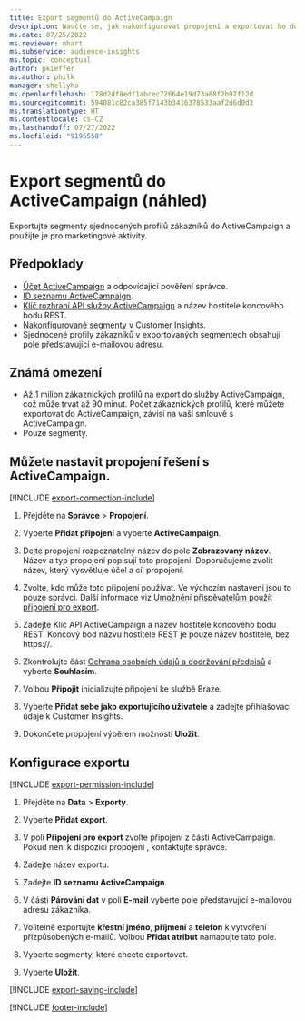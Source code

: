 ```yaml
---
title: Export segmentů do ActiveCampaign
description: Naučte se, jak nakonfigurovat propojení a exportovat ho do ActiveCampaign.
ms.date: 07/25/2022
ms.reviewer: mhart
ms.subservice: audience-insights
ms.topic: conceptual
author: pkieffer
ms.author: philk
manager: shellyha
ms.openlocfilehash: 178d2df8edf1abcec72664e19d73a88f2b97f12d
ms.sourcegitcommit: 594081c82ca385f7143b3416378533aaf2d6d0d3
ms.translationtype: HT
ms.contentlocale: cs-CZ
ms.lasthandoff: 07/27/2022
ms.locfileid: "9195558"
---
```

# <a name="export-segments-to-activecampaign-preview"></a>Export segmentů do ActiveCampaign (náhled)

Exportujte segmenty sjednocených profilů zákazníků do ActiveCampaign a použijte je pro marketingové aktivity.

## <a name="prerequisites"></a>Předpoklady

- [Účet ActiveCampaign](https://www.activecampaign.com/) a odpovídající pověření správce.
- [ID seznamu ActiveCampaign](https://help.activecampaign.com/hc/articles/360000030559-How-to-create-a-list-in-ActiveCampaign).
- [Klíč rozhraní API služby ActiveCampaign](https://help.activecampaign.com/hc/articles/207317590-Getting-started-with-the-API#how-to-obtain-your-activecampaign-api-url-and-key) a název hostitele koncového bodu REST.
- [Nakonfigurované segmenty](segments.md) v Customer Insights.
- Sjednocené profily zákazníků v exportovaných segmentech obsahují pole představující e-mailovou adresu.

## <a name="known-limitations"></a>Známá omezení

- Až 1 milion zákaznických profilů na export do služby ActiveCampaign, což může trvat až 90 minut. Počet zákaznických profilů, které můžete exportovat do ActiveCampaign, závisí na vaší smlouvě s ActiveCampaign.
- Pouze segmenty.

## <a name="set-up-connection-to-activecampaign"></a>Můžete nastavit propojení řešení s ActiveCampaign.

[!INCLUDE [export-connection-include](includes/export-connection-admn.md)]

1. Přejděte na **Správce** > **Propojení**.

1. Vyberte **Přidat připojení** a vyberte **ActiveCampaign**.

1. Dejte propojení rozpoznatelný název do pole **Zobrazovaný název**. Název a typ propojení popisují toto propojení. Doporučujeme zvolit název, který vysvětluje účel a cíl propojení.

1. Zvolte, kdo může toto připojení používat. Ve výchozím nastavení jsou to pouze správci. Další informace viz [Umožnění přispěvatelům použít připojení pro export](connections.md#allow-contributors-to-use-a-connection-for-exports).

1. Zadejte Klíč API ActiveCampaign a název hostitele koncového bodu REST. Koncový bod názvu hostitele REST je pouze název hostitele, bez https://.

1. Zkontrolujte část [Ochrana osobních údajů a dodržování předpisů](connections.md#data-privacy-and-compliance) a vyberte **Souhlasím**.

1. Volbou **Připojit** inicializujte připojení ke službě Braze.

1. Vyberte **Přidat sebe jako exportujícího uživatele** a zadejte přihlašovací údaje k Customer Insights.

1. Dokončete propojení výběrem možnosti **Uložit**.

## <a name="configure-an-export"></a>Konfigurace exportu

[!INCLUDE [export-permission-include](includes/export-permission.md)]

1. Přejděte na **Data** > **Exporty**.

1. Vyberte **Přidat export**.

1. V poli **Připojení pro export** zvolte připojení z části ActiveCampaign. Pokud není k dispozici propojení , kontaktujte správce.

1. Zadejte název exportu.

1. Zadejte **ID seznamu ActiveCampaign**.

1. V části **Párování dat** v poli **E-mail** vyberte pole představující e-mailovou adresu zákazníka.

1. Volitelně exportujte **křestní jméno**, **příjmení** a **telefon** k vytvoření přizpůsobených e-mailů. Volbou **Přidat atribut** namapujte tato pole.

1. Vyberte segmenty, které chcete exportovat.

1. Vyberte **Uložit**.

[!INCLUDE [export-saving-include](includes/export-saving.md)]

[!INCLUDE [footer-include](includes/footer-banner.md)]
